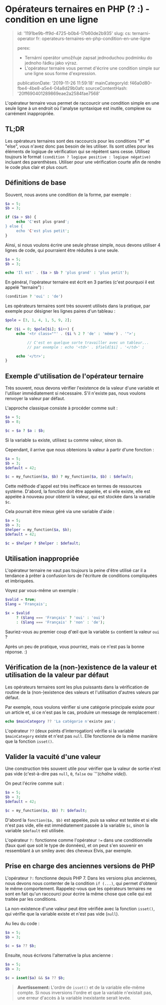 Opérateurs ternaires en PHP (? :) - condition en une ligne
==========================================================

> id: '1191be9b-ff9d-4725-b0b4-17b60de2b935'
> slug:
> 	cs: ternarni-operator
> 	fr: operateurs-ternaires-en-php-condition-en-une-ligne
> 
> perex:
> 	- Ternární operátor umožňuje zapsat jednoduchou podmínku do jednoho řádku jako výraz.
> 	- L'opérateur ternaire vous permet d'écrire une condition simple sur une ligne sous forme d'expression.
> 
> publicationDate: '2019-11-26 11:59:18'
> mainCategoryId: f46a0d80-fbe4-4be8-a5e4-04a8d29b0afc
> sourceContentHash: '20ff690401289869eae2a2584fae7568'

L'opérateur ternaire vous permet de raccourcir une condition simple en une seule ligne à un endroit où l'analyse syntaxique est inutile, complexe ou carrément inappropriée.

TL;DR
------

Les opérateurs ternaires sont des raccourcis pour les conditions "if" et "else", vous n'avez donc pas besoin de les utiliser. Ils sont utiles pour les éléments de logique de vérification qui se répètent sans cesse. Utilisez toujours le format `(condition ? logique positive : logique négative)` incluant des parenthèses. Utiliser pour une vérification courte afin de rendre le code plus clair et plus court.

Définitions de base
------------------

Souvent, nous avons une condition de la forme, par exemple :

```php
$a = 5;
$b = 3;

if ($a > $b) {
     echo 'C'est plus grand';
} else {
     echo 'C'est plus petit';
}
```

Ainsi, si nous voulons écrire une seule phrase simple, nous devons utiliser 4 lignes de code, qui pourraient être réduites à une seule.

```php
$a = 5;
$b = 3;

echo 'Il est' . ($a > $b ? 'plus grand' : 'plus petit');
```

En général, l'opérateur ternaire est écrit en 3 parties (c'est pourquoi il est appelé "ternaire") :

```php
(condition ? 'oui' : 'de')
```

Les opérateurs ternaires sont très souvent utilisés dans la pratique, par exemple pour désigner les lignes paires d'un tableau :

```php
$pole = [3, 1, 4, 1, 5, 9, 2];

for ($i = 0; $pole[$i]; $i++) {
     echo '<tr class=""' . ($i % 2 ? 'de' : 'même') . '">';

          // C'est en quelque sorte travailler avec un tableur...
          // par exemple : echo '<td>' . $field[$i] . '</td>' ;

     echo '</tr>';
}
```

Exemple d'utilisation de l'opérateur ternaire
------------------------------------

Très souvent, nous devons vérifier l'existence de la valeur d'une variable et l'utiliser immédiatement si nécessaire. S'il n'existe pas, nous voulons renvoyer la valeur par défaut.

L'approche classique consiste à procéder comme suit :

```php
$a = 5;
$b = 8;

$c = $a ? $a : $b;
```

Si la variable `$a` existe, utilisez `$a` comme valeur, sinon `$b`.

Cependant, il arrive que nous obtenions la valeur à partir d'une fonction :

```php
$a = 5;
$b = 3;
$default = 42;

$c = my_function($a, $b) ? my_function($a, $b) : $default;
```

Cette méthode d'appel est très inefficace en termes de ressources système. D'abord, la fonction doit être appelée, et si elle existe, elle est appelée à nouveau pour obtenir la valeur, qui est stockée dans la variable `$c`.

Cela pourrait être mieux géré via une variable d'aide :

```php
$a = 5;
$b = 3;
$helper = my_function($a, $b);
$default = 42;

$c = $helper ? $helper : $default;
```

Utilisation inappropriée
------------------

L'opérateur ternaire ne vaut pas toujours la peine d'être utilisé car il a tendance à prêter à confusion lors de l'écriture de conditions compliquées et imbriquées.

Voyez par vous-même un exemple :

```php
$valid = true;
$lang = 'Français';

$x = $valid
     ? ($lang === 'Français' ? 'oui' : 'oui')
     : ($lang === 'Français' ? 'non' : 'de');
```

Sauriez-vous au premier coup d'œil que la variable `$x` contient la valeur `oui` ?

Après un peu de pratique, vous pourriez, mais ce n'est pas la bonne réponse. :)

Vérification de la (non-)existence de la valeur et utilisation de la valeur par défaut
--------------------

Les opérateurs ternaires sont les plus puissants dans la vérification de routine de la (non-)existence des valeurs et l'utilisation d'autres valeurs par défaut.

Par exemple, nous voulons vérifier si une catégorie principale existe pour un article et, si ce n'est pas le cas, produire un message de remplacement :

```php
echo $mainCategory ?? 'La catégorie n'existe pas';
```

L'opérateur `??` (deux points d'interrogation) vérifie si la variable `$mainCategory` existe et n'est pas `null`. Elle fonctionne de la même manière que la fonction `isset()`.

Valider la vacuité d'une valeur
-----------------------------

Une construction très souvent utile pour vérifier que la valeur de sortie n'est pas vide (c'est-à-dire pas `null`, `0`, `false` ou `''*(chaîne vide)*).

On peut l'écrire comme suit :

```php
$a = 5;
$b = 3;
$default = 42;

$c = my_function($a, $b) ?: $default;
```

D'abord la `fonction($a, $b)` est appelée, puis sa valeur est testée et si elle n'est pas vide, elle est immédiatement passée à la variable `$c`, sinon la variable `$default` est utilisée.

L'opérateur `?:` fonctionne comme l'opérateur `!=` dans une conditionnelle (faux quel que soit le type de données), et on peut s'en souvenir en ressemblant à un smiley avec des cheveux Elvis, par exemple.

Prise en charge des anciennes versions de PHP
----------------------------

L'opérateur `?:` fonctionne depuis PHP 7. Dans les versions plus anciennes, nous devons nous contenter de la condition `if (...)`, qui permet d'obtenir le même comportement. Rappelez-vous que les opérateurs ternaires ne sont en fait qu'un raccourci pour écrire la même chose que celle qui est traitée par les conditions.

La non-existence d'une valeur peut être vérifiée avec la fonction `isset()`, qui vérifie que la variable existe et n'est pas vide (`null`).

Au lieu du code :

```php
$a = 5;
$b = 3;

$c = $a ?? $b;
```

Ensuite, nous écrivons l'alternative la plus ancienne :

```php
$a = 5;
$b = 3;

$c = isset($a) && $a ?? $b;
```

> **Avertissement:** L'ordre de `isset()` et de la variable elle-même compte. Si nous inversions l'ordre et que la variable n'existait pas, une erreur d'accès à la variable inexistante serait levée.
